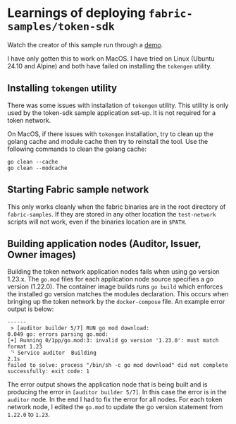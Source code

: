 # Learnings of deploying `fabric-samples/token-sdk`
Watch the creator of this sample run through a [demo](https://www.youtube.com/live/PX9SDva97vQ?si=szRCcHoUVdmvpKnP&t=1899).

I have only gotten this to work on MacOS. I have tried on Linux (Ubuntu 24.10 and Alpine) and both have failed on installing the `tokengen` utility.

## Installing `tokengen` utility
There was some issues with installation of `tokengen` utility. This utility is only used by the token-sdk sample application set-up. It is not required for a token network.

On MacOS, if there issues with `tokengen` installation, try to clean up the golang cache and module cache then try to reinstall the tool. Use the following commands to clean the golang cache:

```
go clean --cache
go clean --modcache
```

## Starting Fabric sample network
This only works cleanly when the fabric binaries are in the root directory of `fabric-samples`. If they are stored in any other location the `test-network` scripts will not work, even if the binaries location are in `$PATH`.

## Building application nodes (Auditor, Issuer, Owner images)
Building the token network application nodes fails when using go version 1.23.x. The `go.mod` files for each application node source specifies a go version (1.22.0). The container image builds runs `go build` which enforces the installed go version matches the modules declaration. This occurs when bringing up the token network by the `docker-compose` file. An example error output is below:

```
------
 > [auditor builder 5/7] RUN go mod download:
0.049 go: errors parsing go.mod:
[+] Running 0/1pp/go.mod:3: invalid go version '1.23.0': must match format 1.23
 ⠙ Service auditor  Building                                                 2.1s
failed to solve: process "/bin/sh -c go mod download" did not complete successfully: exit code: 1
```

The error output shows the application node that is being built and is producing the error in `[auditor builder 5/7]`. In this case the error is in the `auditor` node. In the end I had to fix the error for all nodes. For each token network node, I edited the `go.mod` to update the go version statement from `1.22.0` to `1.23`.


